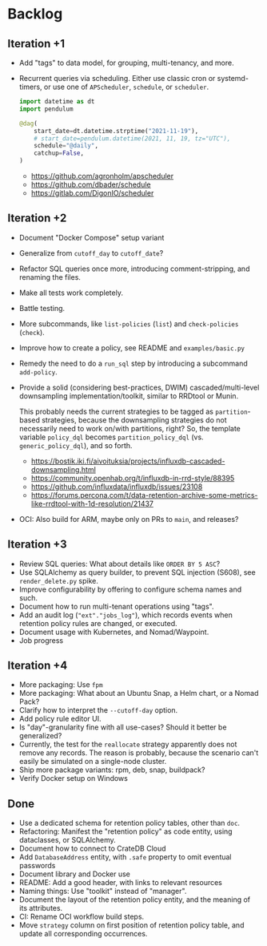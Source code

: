 # Backlog

## Iteration +1
- Add "tags" to data model, for grouping, multi-tenancy, and more.
- Recurrent queries via scheduling.
  Either use classic cron or systemd-timers, or use one of `APScheduler`,
  `schedule`, or `scheduler`.

  ```python
  import datetime as dt
  import pendulum

  @dag(
      start_date=dt.datetime.strptime("2021-11-19"),
      # start_date=pendulum.datetime(2021, 11, 19, tz="UTC"),
      schedule="@daily",
      catchup=False,
  )
  ```

  - https://github.com/agronholm/apscheduler
  - https://github.com/dbader/schedule
  - https://gitlab.com/DigonIO/scheduler

## Iteration +2
- Document "Docker Compose" setup variant
- Generalize from `cutoff_day` to `cutoff_date`?
- Refactor SQL queries once more, introducing comment-stripping, and renaming the files.
- Make all tests work completely.
- Battle testing.
- More subcommands, like `list-policies` (`list`) and `check-policies` (`check`).
- Improve how to create a policy, see README and `examples/basic.py`
- Remedy the need to do a `run_sql` step by introducing a subcommand `add-policy`.
- Provide a solid (considering best-practices, DWIM) cascaded/multi-level
  downsampling implementation/toolkit, similar to RRDtool or Munin.

  This probably needs the current strategies to be tagged as `partition`-based
  strategies, because the downsampling strategies do not necessarily need to
  work on/with partitions, right? So, the template variable `policy_dql` becomes
  `partition_policy_dql` (vs. `generic_policy_dql`), and so forth.

  - https://bostik.iki.fi/aivoituksia/projects/influxdb-cascaded-downsampling.html
  - https://community.openhab.org/t/influxdb-in-rrd-style/88395
  - https://github.com/influxdata/influxdb/issues/23108
  - https://forums.percona.com/t/data-retention-archive-some-metrics-like-rrdtool-with-1d-resolution/21437
- OCI: Also build for ARM, maybe only on PRs to `main`, and releases?

## Iteration +3
- Review SQL queries: What about details like `ORDER BY 5 ASC`?
- Use SQLAlchemy as query builder, to prevent SQL injection (S608),
  see `render_delete.py` spike.
- Improve configurability by offering to configure schema names and such.
- Document how to run multi-tenant operations using "tags".
- Add an audit log (`"ext"."jobs_log"`), which records events when retention policy
  rules are changed, or executed.
- Document usage with Kubernetes, and Nomad/Waypoint.
- Job progress

## Iteration +4
- More packaging: Use `fpm`
- More packaging: What about an Ubuntu Snap, a Helm chart, or a Nomad Pack?
- Clarify how to interpret the `--cutoff-day` option.
- Add policy rule editor UI.
- Is "day"-granularity fine with all use-cases? Should it better be generalized?
- Currently, the test for the `reallocate` strategy apparently does not remove any
  records. The reason is probably, because the scenario can't easily be simulated
  on a single-node cluster.
- Ship more package variants: rpm, deb, snap, buildpack?
- Verify Docker setup on Windows

## Done
- Use a dedicated schema for retention policy tables, other than `doc`.
- Refactoring: Manifest the "retention policy" as code entity,
  using dataclasses, or SQLAlchemy.
- Document how to connect to CrateDB Cloud
- Add `DatabaseAddress` entity, with `.safe` property to omit eventual passwords
- Document library and Docker use
- README: Add a good header, with links to relevant resources
- Naming things: Use "toolkit" instead of "manager".
- Document the layout of the retention policy
  entity, and the meaning of its attributes.
- CI: Rename OCI workflow build steps.
- Move `strategy` column on first position of retention policy table,
  and update all corresponding occurrences.

